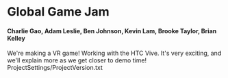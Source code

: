 # Global Game Jam
#### Charlie Gao, Adam Leslie, Ben Johnson, Kevin Lam, Brooke Taylor, Brian Kelley

We're making a VR game! Working with the HTC Vive. It's very exciting, and we'll explain more as we get closer to demo time!
ProjectSettings/ProjectVersion.txt
